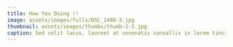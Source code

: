```yaml
---
title: How You Doing !!
image: assets/images/fulls/DSC_1498-3.jpg
thumbnail: assets/images/thumbs/thumb-1-2.jpg
caption: Sed velit lacus, laoreet at venenatis convallis in lorem tincidunt.
---
```

